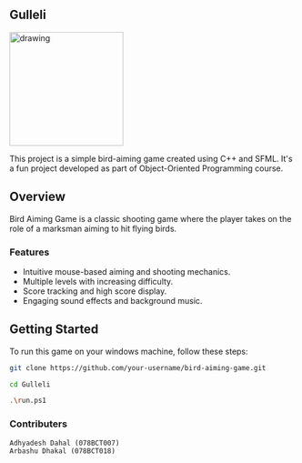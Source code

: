 ## Gulleli


<img src="https://github.com/Camph0r/gulleli/assets/85937308/e8be9d9e-a307-4cd3-98f0-945725836854" alt="drawing" width="200" height="200"/>

This project is a simple bird-aiming game created using C++ and SFML. It's a fun project developed as part of Object-Oriented Programming course.

## Overview

Bird Aiming Game is a classic shooting game where the player takes on the role of a marksman aiming to hit flying birds.

### Features

- Intuitive mouse-based aiming and shooting mechanics.
- Multiple levels with increasing difficulty.
- Score tracking and high score display.
- Engaging sound effects and background music.

## Getting Started

To run this game on your windows machine, follow these steps:


   ```bash
   git clone https://github.com/your-username/bird-aiming-game.git

   cd Gulleli

   .\run.ps1

   ```
### Contributers
```
Adhyadesh Dahal (078BCT007)
Arbashu Dhakal (078BCT018)
```
